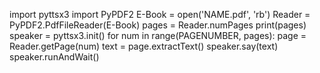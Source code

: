 import pyttsx3
import PyPDF2
E-Book = open('NAME.pdf', 'rb')
Reader = PyPDF2.PdfFileReader(E-Book)
pages = Reader.numPages
print(pages)
speaker = pyttsx3.init()
for num in range(PAGENUMBER, pages):
    page = Reader.getPage(num)
    text = page.extractText()
    speaker.say(text)
    speaker.runAndWait()
